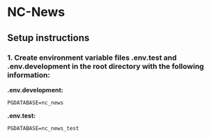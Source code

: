 # NC-News

## Setup instructions

### **1.** Create environment variable files .env.test and .env.development in the root directory with the following information:

**.env.development:**

```
PGDATABASE=nc_news
```

**.env.test:**

```
PGDATABASE=nc_news_test
```
